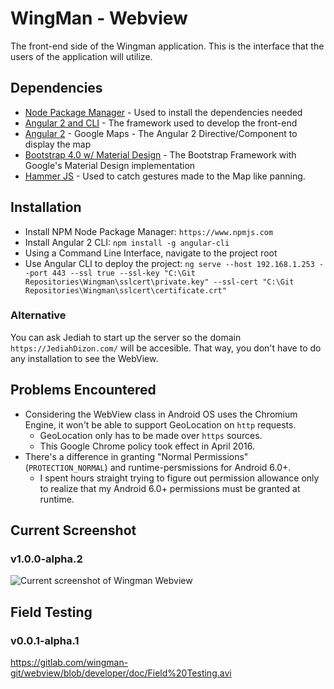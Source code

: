 # WingMan - Webview
The front-end side of the Wingman application. This is the interface that the users of the application will utilize.

## Dependencies
- [Node Package Manager](https://www.npmjs.com/) - Used to install the dependencies needed
- [Angular 2 and CLI](https://github.com/angular/angular-cli) - The framework used to develop the front-end
- [Angular 2](https://angular-maps.com/) - Google Maps - The Angular 2 Directive/Component to display the map
- [Bootstrap 4.0 w/ Material Design](https://github.com/Daemonite/material) - The Bootstrap Framework with Google's Material Design implementation
- [Hammer JS](http://hammerjs.github.io/) - Used to catch gestures made to the Map like panning.

## Installation
- Install NPM Node Package Manager: `https://www.npmjs.com`
- Install Angular 2 CLI: `npm install -g angular-cli`
- Using a Command Line Interface, navigate to the project root
- Use Angular CLI to deploy the project: `ng serve --host 192.168.1.253 --port 443 --ssl true --ssl-key "C:\Git Repositories\Wingman\sslcert\private.key" --ssl-cert "C:\Git Repositories\Wingman\sslcert\certificate.crt"`

### Alternative
You can ask Jediah to start up the server so the domain `https://JediahDizon.com/` will be accesible.
That way, you don't have to do any installation to see the WebView.

## Problems Encountered
- Considering the WebView class in Android OS uses the Chromium Engine, it won't be able to support GeoLocation on `http` requests.
  - GeoLocation only has to be made over `https` sources.
  - This Google Chrome policy took effect in April 2016.
- There's a difference in granting "Normal Permissions" (`PROTECTION_NORMAL`) and runtime-persmissions for Android 6.0+.
  - I spent hours straight trying to figure out permission allowance only to realize that my Android 6.0+ permissions must be granted at runtime.

## Current Screenshot
### v1.0.0-alpha.2
![Current screenshot of Wingman Webview](https://gitlab.com/wingman-git/webview/raw/developer/doc/Screenshot%20-%204.PNG "Current screenshot of the Wingman Webview")

## Field Testing
### v0.0.1-alpha.1
https://gitlab.com/wingman-git/webview/blob/developer/doc/Field%20Testing.avi

